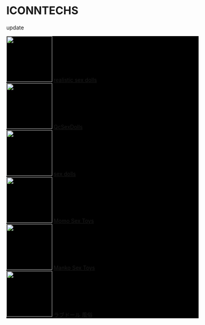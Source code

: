 # ICONNTECHS
update
<div style="background-color: black;">
  <img  src="https://www.cheapestsexdolls.com/wp-content/uploads/2022/11/cheapest-sex-dolls-Logo-news-.png" width="120px">
  <a href="https://www.cheapestsexdools.com">realistic sex dolls</a>
</div>

<div style="background-color: black;">
  <img  src="https://www.qcsexdolls.com/wp-content/uploads/2022/08/qcsexdolls-logo.png" width="120px">
  <a href="https://www.qcsexdolls.com">QcSexDolls</a>
</div>

<div style="background-color: black;">
  <img  src="https://cdn.shopify.com/s/files/1/0619/0805/8291/files/instockdoll00001_215x.png?v=1660191452" width="120px">
  <a href="https://www.instockdoll.com">sex dolls</a>
</div>

<div style="background-color: black;">
  <img  src="https://www.momosextoys.com/image/catalog/MomoSexToys_v3.png" width="120px">
  <a href="https://www.momosextoys.com">Momo Sex Toys</a>
</div>

<div style="background-color: black;">
  <img  src="https://mankotoys.com/wp-content/uploads/2022/09/mankotoys-logo-v2.png" width="120px">
  <a href="https://mankotoys.com/">Manko Sex Toys</a>
</div>

<div style="background-color: black;">
  <img  src="https://www.prprdoll.com/wp-content/uploads/2023/11/Banner116.png" width="120px">
  <a href="https://www.prprdoll.com">ラブドール 風俗</a>
</div>
